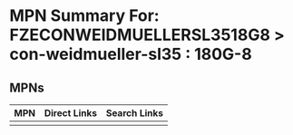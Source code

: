 



# MPN Summary For: FZECONWEIDMUELLERSL3518G8 > con-weidmueller-sl35 : 180G-8

## MPNs
  

|MPN|Direct Links|Search Links|
| :--- | :--- | :--- |
||||
